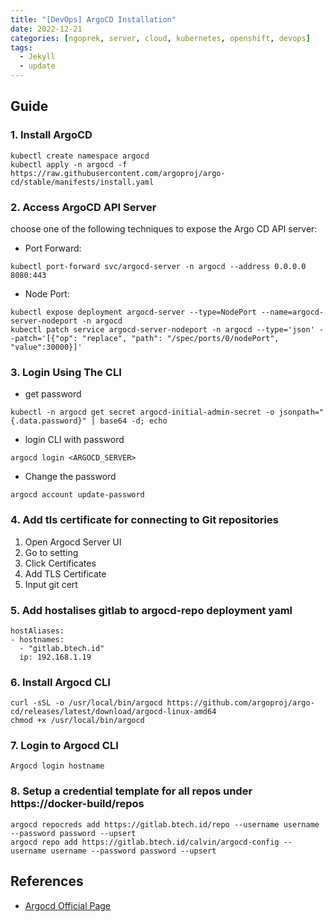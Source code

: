 ```yaml
---
title: "[DevOps] ArgoCD Installation"
date: 2022-12-21
categories: [ngoprek, server, cloud, kubernetes, openshift, devops]
tags:
  - Jekyll
  - update
---
```

## Guide
### 1.  Install ArgoCD
```
kubectl create namespace argocd
kubectl apply -n argocd -f https://raw.githubusercontent.com/argoproj/argo-cd/stable/manifests/install.yaml
```

### 2.  Access ArgoCD API Server
choose one of the following techniques to expose the Argo CD API server:

- Port Forward:
```
kubectl port-forward svc/argocd-server -n argocd --address 0.0.0.0 8080:443
```
- Node Port:
```
kubectl expose deployment argocd-server --type=NodePort --name=argocd-server-nodeport -n argocd
kubectl patch service argocd-server-nodeport -n argocd --type='json' --patch='[{"op": "replace", "path": "/spec/ports/0/nodePort", "value":30000}]'
```

### 3.  Login Using The CLI
- get password
```
kubectl -n argocd get secret argocd-initial-admin-secret -o jsonpath="{.data.password}" | base64 -d; echo
```
- login CLI with password
```
argocd login <ARGOCD_SERVER>
```
- Change the password
```
argocd account update-password
```
### 4.  Add tls certificate for connecting to Git repositories
1. Open Argocd Server UI
2. Go to setting
3. Click Certificates
4. Add TLS Certificate
5. Input git cert
### 5.  Add hostalises gitlab to argocd-repo deployment yaml

    hostAliases:
    - hostnames:
      - "gitlab.btech.id"
      ip: 192.168.1.19

### 6.  Install Argocd CLI
    curl -sSL -o /usr/local/bin/argocd https://github.com/argoproj/argo-cd/releases/latest/download/argocd-linux-amd64
    chmod +x /usr/local/bin/argocd

### 7.  Login to Argocd CLI
    Argocd login hostname

### 8. Setup a credential template for all repos under https://docker-build/repos
    argocd repocreds add https://gitlab.btech.id/repo --username username --password password --upsert
    argocd repo add https://gitlab.btech.id/calvin/argocd-config --username username --password password --upsert

## References
- [Argocd Official Page](https://argo-cd.readthedocs.io/en/stable/getting_started/)